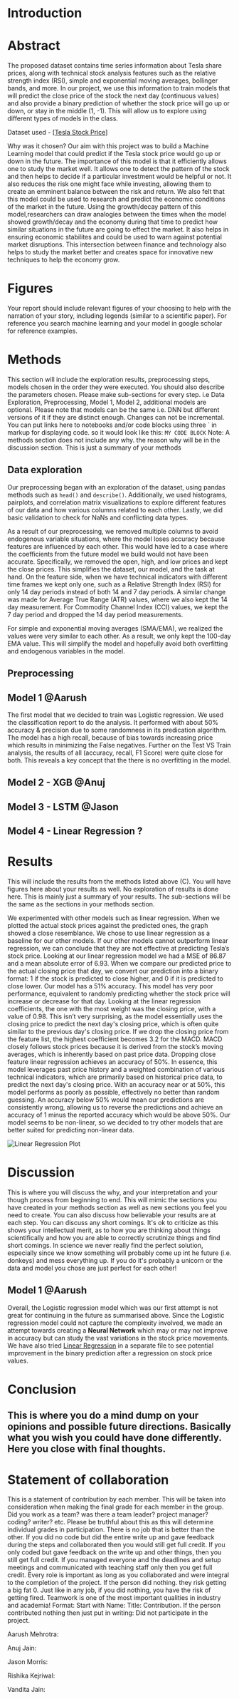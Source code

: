 # Introduction 


# Abstract
The proposed dataset contains time series information about Tesla share prices, along with technical stock analysis features such as the relative strength index (RSI), simple and exponential moving averages, bollinger bands, and more. In our project, we use this information to train models that will predict the close price of the stock the next day (continuous values) and also provide a binary prediction of whether the stock price will go up or down, or stay in the middle (1, -1). This will allow us to explore using different types of models in the class. 

Dataset used - [[Tesla Stock Price](https://www.kaggle.com/datasets/aspillai/tesla-stock-price-with-indicators-10-years)]

Why was it chosen? 
Our aim with this project was to build a Machine Learning model that could predict if the Tesla stock price would go up or down in the future. The importance of this model is that it efficiently allows one to study the market well. It allows one to detect the pattern of the stock and then helps to decide if a particular investment would be helpful or not. It also reduces the risk one might face while investing, allowing them to create an emminent balance between the risk and return. We also felt that this model could be used to research and predict the economic conditions of the market in the future. Using the growth/decay pattern of this model,researchers can draw analogies between the times when the model showed growth/decay and the economy during that time to predict how similar situations in the future are going to effect the market. It also helps in ensuring economic stabilites and could be used to warn against potential market disruptions. This intersection between finance and technology also helps to study the market better and creates space for innovative new techniques to help the economy grow.
# Figures
Your report should include relevant figures of your choosing to help with the narration of your story, including legends (similar to a scientific paper). For reference you search machine learning and your model in google scholar for reference examples.

# Methods 
This section will include the exploration results, preprocessing steps, models chosen in the order they were executed. You should also describe the parameters chosen. Please make sub-sections for every step. i.e Data Exploration, Preprocessing, Model 1, Model 2, additional models are optional. Please note that models can be the same i.e. DNN but different versions of it if they are distinct enough. Changes can not be incremental. You can put links here to notebooks and/or code blocks using three ` in markup for displaying code. so it would look like this: ``` MY CODE BLOCK ```
 Note: A methods section does not include any why. the reason why will be in the discussion section. This is just a summary of your methods

## Data exploration 
Our preprocessing began with an exploration of the dataset, using pandas methods such as `head()` and `describe()`. Additionally, we used histograms, pairplots, and correlation matrix visualizations to explore different features of our data and how various columns related to each other. Lastly, we did basic validation to check for NaNs and conflicting data types. 

As a result of our preprocessing, we removed multiple columns to avoid endogenous variable situations, where the model loses accuracy because features are influenced by each other. This would have led to a case where the coefficients from the future model we build would not have been accurate. Specifically, we removed the open, high, and low prices and kept the close prices. This simplifies the dataset, our model, and the task at hand. On the feature side, when we have technical indicators with different time frames we kept only one, such as a Relative Strength Index (RSI) for only 14 day periods instead of both 14 and 7 day periods. A similar change was made for Average True Range (ATR) values, where we also kept the 14 day measurement. For Commodity Channel Index (CCI) values, we kept the 7 day period and dropped the 14 day period measurements. 

For simple and exponential moving averages (SMA/EMA), we realized the values were very similar to each other. As a result, we only kept the 100-day EMA value. This will simplify the model and hopefully avoid both overfitting and endogenous variables in the model. 
## Preprocessing 

## Model 1 @Aarush
The first model that we decided to train was Logistic regression. We used the classification report to do the analysis. It performed with about 50% accuracy & precision due to some randomness in its predication algorithm. The model has a high recall, because of bias towards increasing price which results in minimizing the False negatives. Further on the Test VS Train analysis, the results of all (accuracy, recall, F1 Score) were quite close for both. This reveals a key concept that the there is no overfitting in the model.

## Model 2 - XGB @Anuj

## Model 3 - LSTM @Jason

## Model 4  - Linear Regression ? 

# Results 

This will include the results from the methods listed above (C). You will have figures here about your results as well. No exploration of results is done here. This is mainly just a summary of your results. The sub-sections will be the same as the sections in your methods section.


We experimented with other models such as linear regression. When we plotted the actual stock prices against the predicted ones, the graph showed a close resemblance. We chose to use linear regression as a baseline for our other models. If our other models cannot outperform linear regression, we can conclude that they are not effective at predicting Tesla’s stock price. Looking at our linear regression model we had a MSE of 86.87 and a mean absolute error of 6.93. When we compare our predicted price to the actual closing price that day, we convert our prediction into a binary format: 1 if the stock is predicted to close higher, and 0 if it is predicted to close lower. Our model has a 51% accuracy. This model has very poor performance, equivalent to randomly predicting whether the stock price will increase or decrease for that day. Looking at the linear regression coefficients, the one with the most weight was the closing price, with a value of 0.98. This isn’t very surprising, as the model essentially uses the closing price to predict the next day's closing price, which is often quite similar to the previous day's closing price. If we drop the closing price from the feature list, the highest coefficient becomes 3.2 for the MACD. MACD closely follows stock prices because it is derived from the stock’s moving averages, which is inherently based on past price data. Dropping close feature linear regression achieves an accuracy of 50%. In essence, this model leverages past price history and a weighted combination of various technical indicators, which are primarily based on historical price data, to predict the next day's closing price. With an accuracy near or at 50%, this model performs as poorly as possible, effectively no better than random guessing. An accuracy below 50% would mean our predictions are consistently wrong, allowing us to reverse the predictions and achieve an accuracy of 1 minus the reported accuracy which would be above 50%. Our model seems to be non-linear, so we decided to try other models that are better suited for predicting non-linear data.

![Linear Regression Plot](/plots/linear_regression.png)

# Discussion 
This is where you will discuss the why, and your interpretation and your though process from beginning to end. This will mimic the sections you have created in your methods section as well as new sections you feel you need to create. You can also discuss how believable your results are at each step. You can discuss any short comings. It's ok to criticize as this shows your intellectual merit, as to how you are thinking about things scientifically and how you are able to correctly scrutinize things and find short comings. In science we never really find the perfect solution, especially since we know something will probably come up int he future (i.e. donkeys) and mess everything up. If you do it's probably a unicorn or the data and model you chose are just perfect for each other!

## Model 1 @Aarush
Overall, the Logistic regression model which was our first attempt is not great for continuing in the future as summarised above. 
Since the Logistic regression model could not capture the complexity involved, we made an attempt towards creating a **Neural Network** which may or may not improve in accuracy but can study the vast variations in the stock price movements. 
We have also tried [Linear Regression](https://github.com/JasonMorris1/CSE151_Tesla_Stock_Prediction/blob/main/eda_linear_regression2.ipynb) in a separate file to see potential improvement in the binary prediction after a regression on stock price values.

# Conclusion 
## This is where you do a mind dump on your opinions and possible future directions. Basically what you wish you could have done differently. Here you close with final thoughts.

# Statement of collaboration 
This is a statement of contribution by each member. This will be taken into consideration when making the final grade for each member in the group. Did you work as a team? was there a team leader? project manager? coding? writer? etc. Please be truthful about this as this will determine individual grades in participation. There is no job that is better than the other. If you did no code but did the entire write up and gave feedback during the steps and collaborated then you would still get full credit. If you only coded but gave feedback on the write up and other things, then you still get full credit. If you managed everyone and the deadlines and setup meetings and communicated with teaching staff only then you get full credit. Every role is important as long as you collaborated and were integral to the completion of the project. If the person did nothing. they risk getting a big fat 0. Just like in any job, if you did nothing, you have the risk of getting fired. Teamwork is one of the most important qualities in industry and academia!
Format: Start with Name: Title: Contribution. If the person contributed nothing then just put in writing: Did not participate in the project.

Aarush Mehrotra:

Anuj Jain:

Jason Morris:

Rishika Kejriwal:

Vandita Jain: 


